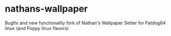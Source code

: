 # nathans-wallpaper
Bugfix and new functionality fork of Nathan's Wallpaper Setter for Fatdog64 linux (and Puppy linux flavors)
